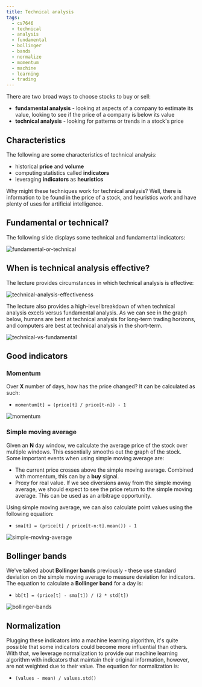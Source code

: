 ```yaml
---
title: Technical analysis
tags:
  - cs7646
  - technical
  - analysis
  - fundamental
  - bollinger
  - bands
  - normalize
  - momentum
  - machine
  - learning
  - trading
---
```


There are two broad ways to choose stocks to buy or sell:

- **fundamental analysis** - looking at aspects of a company to estimate its
  value, looking to see if the price of a company is below its value
- **technical analysis** - looking for patterns or trends in a stock's price

## Characteristics

The following are some characteristics of technical analysis:

- historical **price** and **volume**
- computing statistics called **indicators**
- leveraging **indicators** as **heuristics**

Why might these techniques work for technical analysis? Well, there is
information to be found in the price of a stock, and heuristics work and have
plenty of uses for artificial intelligence.

## Fundamental or technical?

The following slide displays some technical and fundamental indicators:

![fundamental-or-technical](fundamental-or-technical.png)

## When is technical analysis effective?

The lecture provides circumstances in which technical analysis is effective:

![technical-analysis-effectiveness](technical-analysis-effectiveness.png)

The lecture also provides a high-level breakdown of when technical analysis
excels versus fundamental analysis. As we can see in the graph below, humans are
best at technical analysis for long-term trading horizons, and computers are
best at technical analysis in the short-term.

![technical-vs-fundamental](technical-vs-fundamental.png)

## Good indicators

### Momentum

Over **X** number of days, how has the price changed? It can be calculated as
such:

- `momentum[t] = (price[t] / price[t-n]) - 1`

![momentum](momentum.png)

### Simple moving average

Given an **N** day window, we calculate the average price of the stock over
multiple windows. This essentially smooths out the graph of the stock. Some
important events when using simple moving average are:

- The current price crosses above the simple moving average. Combined with
  momentum, this can by a **buy** signal.
- Proxy for real value. If we see diversions away from the simple moving
  average, we should expect to see the price return to the simple moving
  average. This can be used as an arbitrage opportunity.

Using simple moving average, we can also calculate point values using the
following equation:

- `sma[t] = (price[t] / price[t-n:t].mean()) - 1`

![simple-moving-average](simple-moving-average.png)

## Bollinger bands

We've talked about **Bollinger bands** previously - these use standard deviation
on the simple moving average to measure deviation for indicators. The equation
to calculate a **Bollinger band** for a day is:

- `bb[t] = (price[t] - sma[t]) / (2 * std[t])`

![bollinger-bands](Machine%20learning%20for%20trading/Portfolio%20management/assets/bollinger-bands.png)

## Normalization

Plugging these indicators into a machine learning algorithm, it's quite possible
that some indicators could become more influential than others. With that, we
leverage normalization to provide our machine learning algorithm with indicators
that maintain their original information, however, are not weighted due to their
value. The equation for normalization is:

- `(values - mean) / values.std()`
